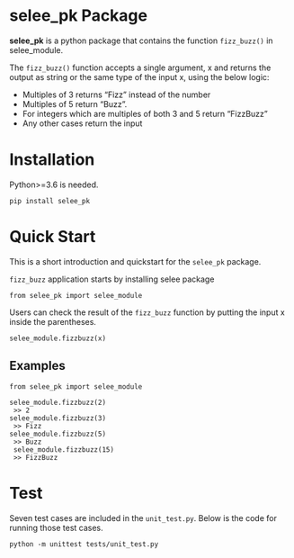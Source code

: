 # selee_pk Package

**selee_pk** is a python package that contains the function `fizz_buzz()` in selee_module.

The `fizz_buzz()` function accepts a single argument, x and returns the output as string or the same type of the input x, using the below logic:

- Multiples of 3 returns “Fizz” instead of the number
- Multiples of 5 return “Buzz”. 
- For integers which are multiples of both 3 and 5 return “FizzBuzz”
- Any other cases return the input

# Installation

Python>=3.6 is needed.

`pip install selee_pk`

# Quick Start

This is a short introduction and quickstart for the `selee_pk` package.

`fizz_buzz` application starts by installing selee package 

`from selee_pk import selee_module`

Users can check the result of the `fizz_buzz` function by putting the input x inside the parentheses.

`selee_module.fizzbuzz(x)`

## Examples
```
from selee_pk import selee_module

selee_module.fizzbuzz(2)
 >> 2
selee_module.fizzbuzz(3)
 >> Fizz
selee_module.fizzbuzz(5)
 >> Buzz
 selee_module.fizzbuzz(15)
 >> FizzBuzz
```

# Test
Seven test cases are included in the `unit_test.py`.
Below is the code for running those test cases.

` python -m unittest tests/unit_test.py `

